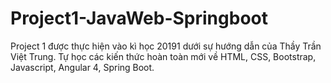 # Project1-JavaWeb-Springboot
Project 1 được thực hiện vào kì học 20191 dưới sự hướng dẫn của Thầy Trần Việt Trung. Tự học các kiến thức hoàn toàn mới về HTML, CSS, Bootstrap, Javascript, Angular 4, Spring Boot.
